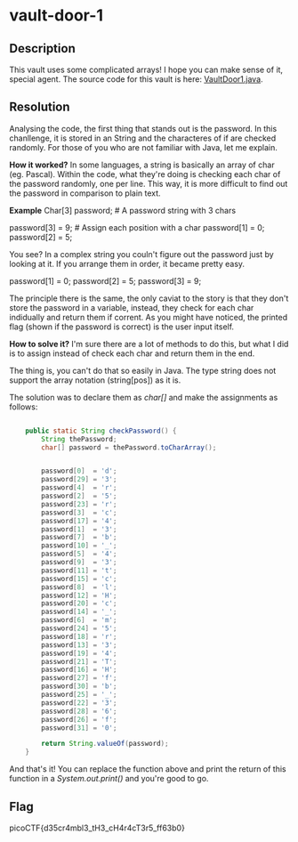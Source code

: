 # vault-door-1

## Description
This vault uses some complicated arrays! I hope you can make sense of it, special agent. The source code for this vault is here: [VaultDoor1.java](VaultDoor1.java).

## Resolution
Analysing the code, the first thing that stands out is the password. 
In this chanllenge, it is stored in an String and the characteres of if are checked randomly.
For those of you who are not familiar with Java, let me explain.

**How it worked?**
In some languages, a string is basically an array of char (eg. Pascal).
Within the code, what they're doing is checking each char of the password randomly, one per line. This way, it is more difficult to find out the password in comparison to plain text.

**Example**
Char[3] password; # A password string with 3 chars

password[3] = 9;  # Assign each position with a char
password[1] = 0;
password[2] = 5;

You see? In a complex string you couln't figure out the password just by looking at it. If you arrange them in order, it became pretty easy.

password[1] = 0;
password[2] = 5;
password[3] = 9;

The principle there is the same, the only caviat to the story is that they don't store the password in a variable, instead, they check for each char indidually and return them if corrent.
As you might have noticed, the printed flag (shown if the password is correct) is the user input itself.

**How to solve it?**
I'm sure there are a lot of methods to do this, but what I did is to assign instead of check each char and return them in the end.

The thing is, you can't do that so easily in Java. The type string does not support the array notation (string[pos]) as it is.

The solution was to declare them as *char[]* and make the assignments as follows:

```java

    public static String checkPassword() {
        String thePassword;
        char[] password = thePassword.toCharArray();


        password[0]  = 'd';
        password[29] = '3';
        password[4]  = 'r';
        password[2]  = '5';
        password[23] = 'r';
        password[3]  = 'c';
        password[17] = '4';
        password[1]  = '3';
        password[7]  = 'b';
        password[10] = '_';
        password[5]  = '4';
        password[9]  = '3';
        password[11] = 't';
        password[15] = 'c';
        password[8]  = 'l';
        password[12] = 'H';
        password[20] = 'c';
        password[14] = '_';
        password[6]  = 'm';
        password[24] = '5';
        password[18] = 'r';
        password[13] = '3';
        password[19] = '4';
        password[21] = 'T';
        password[16] = 'H';
        password[27] = 'f';
        password[30] = 'b';
        password[25] = '_';
        password[22] = '3';
        password[28] = '6';
        password[26] = 'f';
        password[31] = '0';

        return String.valueOf(password); 
    }
```
And that's it! You can replace the function above and print the return of this function in a *System.out.print()* and you're good to go.

## Flag
picoCTF{d35cr4mbl3_tH3_cH4r4cT3r5_ff63b0}
